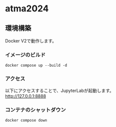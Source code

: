 # atma2024
## 環境構築
Docker V2で動作します。
### イメージのビルド
```
docker compose up --build -d
```
### アクセス
以下にアクセスすることで、JupyterLabが起動します。  
http://127.0.0.1:8888

### コンテナのシャットダウン
```
docker compose down
```